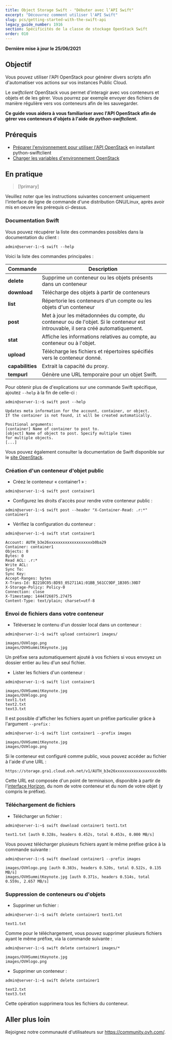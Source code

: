 ```yaml
---
title: Object Storage Swift - "Débuter avec l’API Swift"
excerpt: "Découvrez comment utiliser l'API Swift"
slug: pcs/getting-started-with-the-swift-api
legacy_guide_number: 1916
section: Spécificités de la classe de stockage OpenStack Swift
order: 010
---
```


**Dernière mise à jour le 25/06/2021**

## Objectif

Vous pouvez utiliser l'API OpenStack pour générer divers scripts afin d'automatiser vos actions sur vos instances Public Cloud.

Le *swiftclient* OpenStack vous permet d'interagir avec vos conteneurs et objets et de les gérer. Vous pourrez par exemple envoyer des fichiers de manière régulière vers vos conteneurs afin de les sauvegarder.

**Ce guide vous aidera à vous familiariser avec l'API OpenStack afin de gérer vos conteneurs d'objets à l'aide de *python-swiftclient*.**

## Prérequis

- [Préparer l'environnement pour utiliser l'API OpenStack](https://docs.ovh.com/ca/fr/public-cloud/prepare_the_environment_for_using_the_openstack_api/) en installant python-swiftclient
- [Charger les variables d'environnement OpenStack](https://docs.ovh.com/ca/fr/public-cloud/set-openstack-environment-variables/)

## En pratique

> [!primary]
>
Veuillez noter que les instructions suivantes concernent uniquement l'interface de ligne de commande d'une distribution GNU/Linux, après avoir mis en oeuvre les prérequis ci-dessus.
>

### Documentation Swift

Vous pouvez récupérer la liste des commandes possibles dans la documentation du client :

```
admin@server-1:~$ swift --help
```

Voici la liste des commandes principales :

|Commande|Description|
|---|---|
|**delete**|Supprime un conteneur ou les objets présents dans un conteneur|
|**download**|Télécharge des objets à partir de conteneurs|
|**list**|Répertorie les conteneurs d'un compte ou les objets d'un conteneur|
|**post**|Met à jour les métadonnées du compte, du conteneur ou de l'objet. Si le conteneur est introuvable, il sera créé automatiquement.|
|**stat**|Affiche les informations relatives au compte, au conteneur ou à l'objet.|
|**upload**|Télécharge les fichiers et répertoires spécifiés vers le conteneur donné.|
|**capabilities**|Extrait la capacité du proxy.|
|**tempurl**|Génère une URL temporaire pour un objet Swift.|


Pour obtenir plus de d'explications sur une commande Swift spécifique, ajoutez `--help` à la fin de celle-ci :

```
admin@server-1:~$ swift post --help

Updates meta information for the account, container, or object.
If the container is not found, it will be created automatically.

Positional arguments:
[container] Name of container to post to.
[object] Name of object to post. Specify multiple times
for multiple objects.
[...]
```

Vous pouvez également consulter la documentation de Swift disponible sur le [site OpenStack](http://docs.openstack.org/cli-reference/content/swiftclient_commands.html).

### Création d'un conteneur d'objet public

- Créez le conteneur « container1 » :

```
admin@server-1:~$ swift post container1
```

- Configurez les droits d'accès pour rendre votre conteneur public :

```
admin@server-1:~$ swift post --header "X-Container-Read: .r:*" container1
```

- Vérifiez la configuration du conteneur :

```
admin@server-1:~$ swift stat container1

Account: AUTH_b3e26xxxxxxxxxxxxxxxxxxxb0ba29
Container: container1
Objects: 0
Bytes: 0
Read ACL: .r:*
Write ACL:
Sync To:
Sync Key:
Accept-Ranges: bytes
X-Trans-Id: B2210C05:8D93_052711A1:01BB_561CC9DF_1B305:30D7
X-Storage-Policy: Policy-0
Connection: close
X-Timestamp: 1444726875.27475
Content-Type: text/plain; charset=utf-8
```

### Envoi de fichiers dans votre conteneur

- Téléversez le contenu d'un dossier local dans un conteneur :

```
admin@server-1:~$ swift upload container1 images/

images/OVHlogo.png
images/OVHSummitKeynote.jpg
```

Un préfixe sera automatiquement ajouté à vos fichiers si vous envoyez un dossier entier au lieu d'un seul fichier.

- Lister les fichiers d'un conteneur :

```
admin@server-1:~$ swift list container1

images/OVHSummitKeynote.jpg
images/OVHlogo.png
text1.txt
text2.txt
text3.txt
```

Il est possible d'afficher les fichiers ayant un préfixe particulier grâce à l'argument `--prefix` :

```
admin@server-1:~$ swift list container1 --prefix images

images/OVHSummitKeynote.jpg
images/OVHlogo.png
```

Si le conteneur est configuré comme public, vous pouvez accéder au fichier à l'aide d'une URL :

```
https://storage.gra1.cloud.ovh.net/v1/AUTH_b3e26xxxxxxxxxxxxxxxxxxxb0ba29/container1/images/OVHlogo.png
```

Cette URL est composée d'un point de terminaison, disponible à partir de l'[interface Horizon](https://docs.ovh.com/ca/fr/public-cloud/access_and_security_in_horizon/), du nom de votre conteneur et du nom de votre objet (y compris le préfixe).

### Téléchargement de fichiers

- Télécharger un fichier :

```
admin@server-1:~$ swift download container1 text1.txt

text1.txt [auth 0.328s, headers 0.452s, total 0.453s, 0.000 MB/s]
```

Vous pouvez télécharger plusieurs fichiers ayant le même préfixe grâce à la commande suivante :

```
admin@server-1:~$ swift download container1 --prefix images

images/OVHlogo.png [auth 0.383s, headers 0.520s, total 0.522s, 0.135 MB/s]
images/OVHSummitKeynote.jpg [auth 0.371s, headers 0.514s, total 0.559s, 2.657 MB/s]
```

### Suppression de conteneurs ou d'objets

- Supprimer un fichier :

```
admin@server-1:~$ swift delete container1 text1.txt

text1.txt
```

Comme pour le téléchargement, vous pouvez supprimer plusieurs fichiers ayant le même préfixe, via la commande suivante :

```
admin@server-1:~$ swift delete container1 images/*

images/OVHSummitKeynote.jpg
images/OVHlogo.png
```

- Supprimer un conteneur :

```
admin@server-1:~$ swift delete container1

text2.txt
text3.txt
```

Cette opération supprimera tous les fichiers du conteneur.

## Aller plus loin

Rejoignez notre communauté d'utilisateurs sur <https://community.ovh.com/>.
